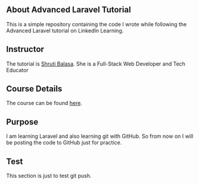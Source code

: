 ## About Advanced Laravel Tutorial 

This is a simple repository containing the code I wrote while following the Advanced Laravel tutorial on LinkedIn Learning.

## Instructor

The tutorial is <a href="https://www.linkedin.com/learning/instructors/shruti-balasa" target="_blank">Shruti Balasa</a>. She is a Full-Stack Web Developer and Tech Educator

## Course Details

The course can be found <a href="https://www.linkedin.com/learning/advanced-laravel-22373805">here</a>.

## Purpose

I am learning Laravel and also learning git with GitHub. So from now on I will be posting the code to GitHub just for practice.

## Test

This section is just to test git push.